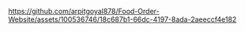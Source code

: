 
https://github.com/arpitgoyal878/Food-Order-Website/assets/100536746/18c687b1-66dc-4197-8ada-2aeeccf4e182
